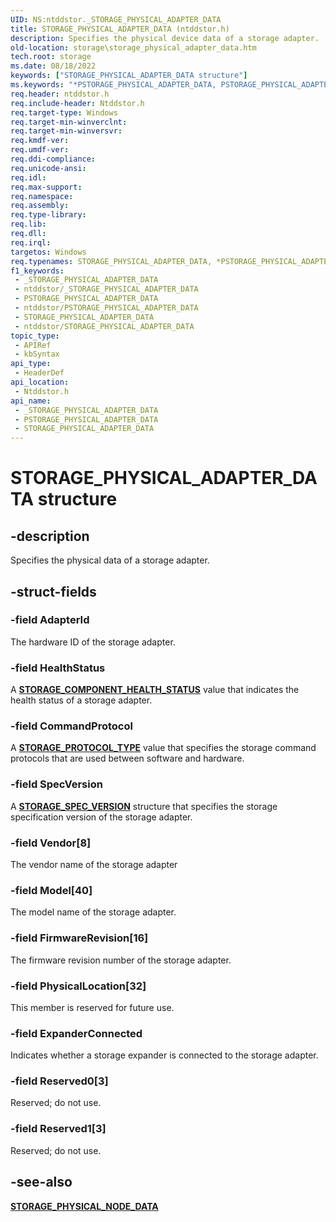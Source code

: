 ```yaml
---
UID: NS:ntddstor._STORAGE_PHYSICAL_ADAPTER_DATA
title: STORAGE_PHYSICAL_ADAPTER_DATA (ntddstor.h)
description: Specifies the physical device data of a storage adapter.
old-location: storage\storage_physical_adapter_data.htm
tech.root: storage
ms.date: 08/18/2022
keywords: ["STORAGE_PHYSICAL_ADAPTER_DATA structure"]
ms.keywords: "*PSTORAGE_PHYSICAL_ADAPTER_DATA, PSTORAGE_PHYSICAL_ADAPTER_DATA, PSTORAGE_PHYSICAL_ADAPTER_DATA structure pointer [Storage Devices], STORAGE_PHYSICAL_ADAPTER_DATA, STORAGE_PHYSICAL_ADAPTER_DATA structure [Storage Devices], _STORAGE_PHYSICAL_ADAPTER_DATA, ntddstor/PSTORAGE_PHYSICAL_ADAPTER_DATA, ntddstor/STORAGE_PHYSICAL_ADAPTER_DATA, storage.storage_physical_adapter_data"
req.header: ntddstor.h
req.include-header: Ntddstor.h
req.target-type: Windows
req.target-min-winverclnt: 
req.target-min-winversvr: 
req.kmdf-ver: 
req.umdf-ver: 
req.ddi-compliance: 
req.unicode-ansi: 
req.idl: 
req.max-support: 
req.namespace: 
req.assembly: 
req.type-library: 
req.lib: 
req.dll: 
req.irql: 
targetos: Windows
req.typenames: STORAGE_PHYSICAL_ADAPTER_DATA, *PSTORAGE_PHYSICAL_ADAPTER_DATA
f1_keywords:
 - _STORAGE_PHYSICAL_ADAPTER_DATA
 - ntddstor/_STORAGE_PHYSICAL_ADAPTER_DATA
 - PSTORAGE_PHYSICAL_ADAPTER_DATA
 - ntddstor/PSTORAGE_PHYSICAL_ADAPTER_DATA
 - STORAGE_PHYSICAL_ADAPTER_DATA
 - ntddstor/STORAGE_PHYSICAL_ADAPTER_DATA
topic_type:
 - APIRef
 - kbSyntax
api_type:
 - HeaderDef
api_location:
 - Ntddstor.h
api_name:
 - _STORAGE_PHYSICAL_ADAPTER_DATA
 - PSTORAGE_PHYSICAL_ADAPTER_DATA
 - STORAGE_PHYSICAL_ADAPTER_DATA
---
```


# STORAGE_PHYSICAL_ADAPTER_DATA structure

## -description

Specifies the physical data of a storage adapter.

## -struct-fields

### -field AdapterId

The hardware ID of the storage adapter.

### -field HealthStatus

A [**STORAGE_COMPONENT_HEALTH_STATUS**](ne-ntddstor-_storage_component_health_status.md) value that indicates the health status of a storage adapter.

### -field CommandProtocol

A [**STORAGE_PROTOCOL_TYPE**](ne-ntddstor-_storage_protocol_type.md) value that specifies the storage command protocols that are used between software and hardware.

### -field SpecVersion

A [**STORAGE_SPEC_VERSION**](ns-ntddstor-_storage_spec_version.md) structure that specifies the storage specification version of the storage adapter.

### -field Vendor[8]

The vendor name of the storage adapter

### -field Model[40]

The model name of the storage adapter.

### -field FirmwareRevision[16]

The firmware revision number of the storage adapter.

### -field PhysicalLocation[32]

This member is reserved for future use.

### -field ExpanderConnected

Indicates whether a storage expander is connected to the storage adapter.

### -field Reserved0[3]

Reserved; do not use.

### -field Reserved1[3]

Reserved; do not use.

## -see-also

[**STORAGE_PHYSICAL_NODE_DATA**](ns-ntddstor-_storage_physical_node_data.md)
